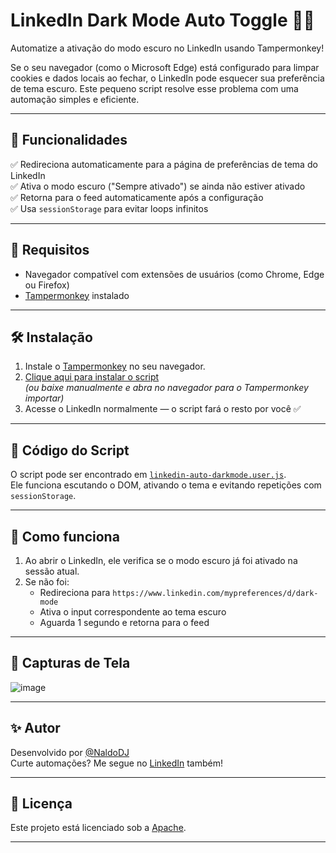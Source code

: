 # LinkedIn Dark Mode Auto Toggle 🔄🌙

Automatize a ativação do modo escuro no LinkedIn usando Tampermonkey!

Se o seu navegador (como o Microsoft Edge) está configurado para limpar cookies e dados locais ao fechar, o LinkedIn pode esquecer sua preferência de tema escuro. Este pequeno script resolve esse problema com uma automação simples e eficiente.

---

## 🚀 Funcionalidades

✅ Redireciona automaticamente para a página de preferências de tema do LinkedIn  
✅ Ativa o modo escuro ("Sempre ativado") se ainda não estiver ativado  
✅ Retorna para o feed automaticamente após a configuração  
✅ Usa `sessionStorage` para evitar loops infinitos

---

## 🧩 Requisitos

- Navegador compatível com extensões de usuários (como Chrome, Edge ou Firefox)
- [Tampermonkey](https://www.tampermonkey.net/) instalado

---

## 🛠️ Instalação

1. Instale o [Tampermonkey](https://www.tampermonkey.net/) no seu navegador.
2. [Clique aqui para instalar o script](https://github.com/naldodj/naldodj-linkedin-darkmode-auto-toggle/blob/main/linkedin-auto-darkmode.user.js)  
   *(ou baixe manualmente e abra no navegador para o Tampermonkey importar)*
3. Acesse o LinkedIn normalmente — o script fará o resto por você ✅

---

## 📄 Código do Script

O script pode ser encontrado em [`linkedin-auto-darkmode.user.js`](./linkedin-auto-darkmode.user.js).  
Ele funciona escutando o DOM, ativando o tema e evitando repetições com `sessionStorage`.

---

## 🧠 Como funciona

1. Ao abrir o LinkedIn, ele verifica se o modo escuro já foi ativado na sessão atual.
2. Se não foi:
   - Redireciona para `https://www.linkedin.com/mypreferences/d/dark-mode`
   - Ativa o input correspondente ao tema escuro
   - Aguarda 1 segundo e retorna para o feed

---

## 📸 Capturas de Tela

![image](https://github.com/user-attachments/assets/ec1a97c9-cc3c-4d77-b3fd-47f0c9c02800)


---

## ✨ Autor

Desenvolvido por [@NaldoDJ](https://github.com/naldodj)  
Curte automações? Me segue no [LinkedIn](https://www.linkedin.com/in/marinaldo-de-jesus-66392346/) também!

---

## 📝 Licença

Este projeto está licenciado sob a [Apache](./LICENSE).

---

